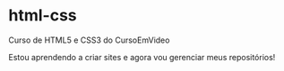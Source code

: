 # html-css

Curso de HTML5 e CSS3 do CursoEmVideo

Estou aprendendo a criar sites e agora vou gerenciar meus repositórios!